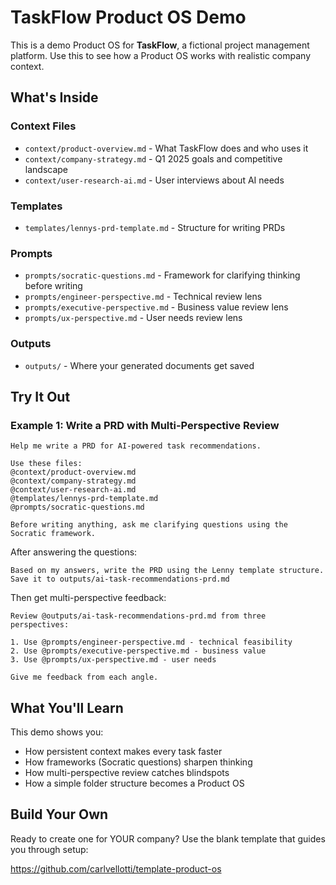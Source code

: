 # TaskFlow Product OS Demo

This is a demo Product OS for **TaskFlow**, a fictional project management platform. Use this to see how a Product OS works with realistic company context.

## What's Inside

### Context Files
- `context/product-overview.md` - What TaskFlow does and who uses it
- `context/company-strategy.md` - Q1 2025 goals and competitive landscape
- `context/user-research-ai.md` - User interviews about AI needs

### Templates
- `templates/lennys-prd-template.md` - Structure for writing PRDs

### Prompts
- `prompts/socratic-questions.md` - Framework for clarifying thinking before writing
- `prompts/engineer-perspective.md` - Technical review lens
- `prompts/executive-perspective.md` - Business value review lens
- `prompts/ux-perspective.md` - User needs review lens

### Outputs
- `outputs/` - Where your generated documents get saved

## Try It Out

### Example 1: Write a PRD with Multi-Perspective Review

```
Help me write a PRD for AI-powered task recommendations.

Use these files:
@context/product-overview.md
@context/company-strategy.md
@context/user-research-ai.md
@templates/lennys-prd-template.md
@prompts/socratic-questions.md

Before writing anything, ask me clarifying questions using the Socratic framework.
```

After answering the questions:

```
Based on my answers, write the PRD using the Lenny template structure.
Save it to outputs/ai-task-recommendations-prd.md
```

Then get multi-perspective feedback:

```
Review @outputs/ai-task-recommendations-prd.md from three perspectives:

1. Use @prompts/engineer-perspective.md - technical feasibility
2. Use @prompts/executive-perspective.md - business value
3. Use @prompts/ux-perspective.md - user needs

Give me feedback from each angle.
```

## What You'll Learn

This demo shows you:
- How persistent context makes every task faster
- How frameworks (Socratic questions) sharpen thinking
- How multi-perspective review catches blindspots
- How a simple folder structure becomes a Product OS

## Build Your Own

Ready to create one for YOUR company? Use the blank template that guides you through setup:

https://github.com/carlvellotti/template-product-os

